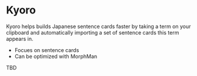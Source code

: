 # Kyoro

Kyoro helps builds Japanese sentence cards faster by taking a term on your clipboard and automatically importing a set of sentence cards this term appears in.

* Focues on sentence cards
* Can be optimized with MorphMan

TBD